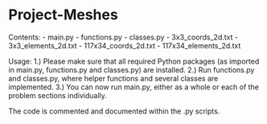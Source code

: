 # Project-Meshes
Contents:
    - main.py
    - functions.py
    - classes.py
    - 3x3_coords_2d.txt
    - 3x3_elements_2d.txt
    - 117x34_coords_2d.txt
    - 117x34_elements_2d.txt
    
Usage:
1.) Please make sure that all required Python packages (as imported in main.py, functions.py and classes.py) are installed.
2.) Run functions.py and classes.py, where helper functions and several classes are implemented.
3.) You can now run main.py, either as a whole or each of the problem sections individually.

The code is commented and documented within the .py scripts.




